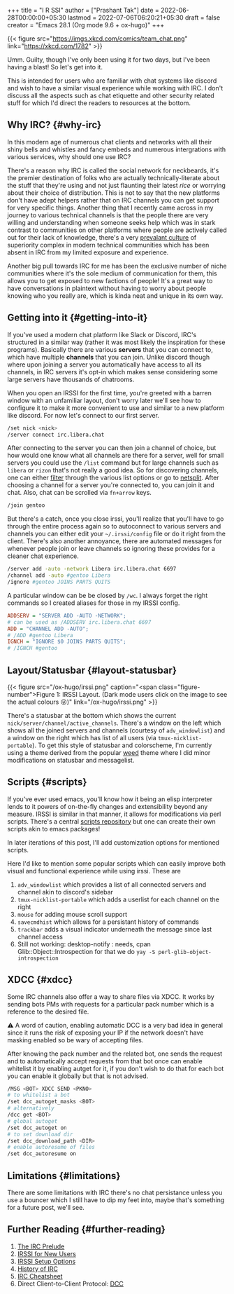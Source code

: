 +++
title = "I R SSI"
author = ["Prashant Tak"]
date = 2022-06-28T00:00:00+05:30
lastmod = 2022-07-06T06:20:21+05:30
draft = false
creator = "Emacs 28.1 (Org mode 9.6 + ox-hugo)"
+++

{{< figure src="https://imgs.xkcd.com/comics/team_chat.png" link="https://xkcd.com/1782" >}}

Umm. Guilty, though I've only been using it for two days, but I've been having a blast! So let's get into it.

<div class="note">

This is intended for users who are familiar with chat systems like discord and wish to have a similar visual experience while working with IRC. I don't discuss all the aspects such as chat etiquette and other security related stuff for which I'd direct the readers to resources at the bottom.

</div>


## Why IRC? {#why-irc}

In this modern age of numerous chat clients and networks with all their shiny bells and whistles and fancy embeds and numerous intergrations with various services, why should one use IRC?

There's a reason why IRC is called the social network for neckbeards, it's the premier destination of folks who are actually technically-literate about the stuff that they're using and not just flaunting their latest _rice_ or worrying about their choice of distribution. This is not to say that the new platforms don't have adept helpers rather that on IRC channels you can get support for very specific things. Another thing that I recently came across in my journey to various technical channels is that the people there are very willing and understanding when someone seeks help which was in stark contrast to communities on other platforms where people are actively called out for their lack of knowledge, there's a very [prevalant culture](https://blog.aurynn.com/2015/12/16-contempt-culture) of superiority complex in modern technical communities which has been absent in IRC from my limited exposure and experience.

Another big pull towards IRC for me has been the exclusive number of niche communities where it's the sole medium of communication for them, this allows you to get exposed to new factions of people! It's a great way to have conversations in plaintext without having to worry about people knowing who you really are, which is kinda neat and unique in its own way.


## Getting into it {#getting-into-it}

If you've used a modern chat platform like Slack or Discord, IRC's structured in a similar way (rather it was most likely the inspiration for these programs). Basically there are various **servers** that you can connect to, which have multiple **channels** that you can join. Unlike discord though where upon joining a server you automatically have access to all its channels, in IRC servers it's opt-in which makes sense considering some large servers have thousands of chatrooms.

When you open an IRSSI for the first time, you're greeted with a barren window with an unfamiliar layout, don't worry later we'll see how to configure it to make it more convenient to use and similar to a new platform like discord. For now let's connect to our first server.

```sh
/set nick <nick>
/server connect irc.libera.chat
```

After connecting to the server you can then join a channel of choice, but how would one know what all channels are there for a server, well for small servers you could use the `/list` command but for large channels such as `libera` or `rizon` that's not really a good idea. So for discovering channels, one can either [filter](https://libera.chat/guides/findingchannels%20) through the various list options or go to [netsplit](https://netsplit.de/channels/). After choosing a channel for a server you're connected to, you can join it and chat. Also, chat can be scrolled via `fn+arrow` keys.

```sh
/join gentoo
```

But there's a catch, once you close irssi, you'll realize that you'll have to go through the entire process again so to autoconnect to various servers and channels you can either edit your `~/.irssi/config` file or do it right from the client. There's also another annoyance, there are automated messages for whenever people join or leave channels so ignoring these provides for a cleaner chat experience.

```sh
/server add -auto -network Libera irc.libera.chat 6697
/channel add -auto #gentoo Libera
/ignore #gentoo JOINS PARTS QUITS
```

A particular window can be be closed by `/wc`. I always forget the right commands so I created aliases for those in my IRSSI config.

```cfg
ADDSERV = "SERVER ADD -AUTO -NETWORK";
# can be used as /ADDSERV irc.libera.chat 6697
ADD = "CHANNEL ADD -AUTO";
# /ADD #gentoo Libera
IGNCH = "IGNORE $0 JOINS PARTS QUITS";
# /IGNCH #gentoo
```


## Layout/Statusbar {#layout-statusbar}

{{< figure src="/ox-hugo/irssi.png" caption="<span class=\"figure-number\">Figure 1: </span>IRSSI Layout. (Dark mode users click on the image to see the actual colours 😛)" link="/ox-hugo/irssi.png" >}}

There's a statusbar at the bottom which shows the current `nick/server/channel/active_channels`. There's a window on the left which shows all the joined servers and channels (courtesy of  `adv_windowlist`) and a window on the right which has list of all users (via `tmux-nicklist-portable`). To get this style of statusbar and colorscheme, I'm currently using a theme derived from the popular [weed](https://github.com/ronilaukkarinen/weed) theme where I did minor modifications on statusbar and messagelist.


## Scripts {#scripts}

If you've ever used emacs, you'll know how it being an elisp interpreter lends to it powers of on-the-fly changes and extensibility beyond any measure. IRSSI is similar in that manner, it allows for modifications via perl scripts. There's a central [scripts repository](https://scripts.irssi.org/) but one can create their own scripts akin to emacs packages!

<div class="note">

In later iterations of this post, I'll add customization options for mentioned scripts.

</div>

Here I'd like to mention some popular scripts which can easily improve both visual and functional experience while using irssi. These are

1.  `adv_windowlist` which provides a list of all connected servers and channel akin to discord's sidebar
2.  `tmux-nicklist-portable` which adds a userlist for each channel on the right
3.  `mouse` for adding mouse scroll support
4.  `savecmdhist` which allows for a persistant history of commands
5.  `trackbar` adds a visual indicator underneath the message since last channel access
6.  Still not working: desktop-notify : needs, cpan Glib::Object::Introspection for that we do `yay -S perl-glib-object-introspection`


## XDCC {#xdcc}

Some IRC channels also offer a way to share files via XDCC. It works by sending bots PMs with requests for a particular pack number which is a reference to the desired file.

<div class="warning">

⚠ A word of caution, enabling automatic DCC is a very bad idea in general since it runs the risk of exposing your IP if the network doesn't have masking enabled so be wary of accepting files.

</div>

After knowing the pack number and the related bot, one sends the request and to automatically accept requests from that bot once can enable whitelist it by enabling autget for it, if you don't wish to do that for each bot you can enable it globally but that is not advised.

```sh
/MSG <BOT> XDCC SEND <PKNO>
# to whitelist a bot
/set dcc_autoget_masks <BOT>
# alternatively
/dcc get <BOT>
# global autoget
/set dcc_autoget on
# to set download dir
/set dcc_download_path <DIR>
# enable autoresume of files
/set dcc_autoresume on
```


## Limitations {#limitations}

There are some limitations with IRC there's no chat persistance unless you use a bouncer which I still have to dip my feet into, maybe that's something for a future post, we'll see.


## Further Reading {#further-reading}

1.  [The IRC Prelude](https://www.irchelp.org/faq/new2irc.html)
2.  [IRSSI for New Users](https://irssi.org/New-users/)
3.  [IRSSI Setup Options](https://irssi.org/documentation/settings/)
4.  [History of IRC](https://daniel.haxx.se/irchistory.html)
5.  [IRC Cheatsheet](https://gist.github.com/xero/2d6e4b061b4ecbeb9f99)
6.  Direct Client-to-Client Protocol: [DCC](https://modern.ircdocs.horse/dcc.html)
